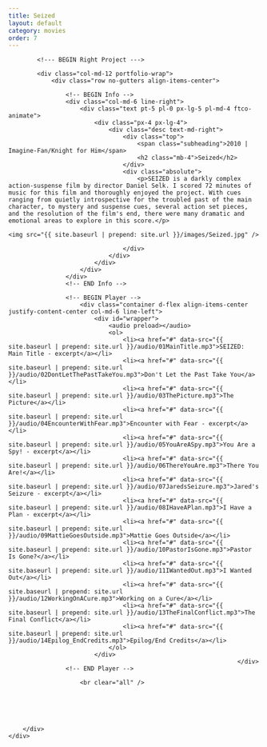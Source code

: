 ```yaml
---
title: Seized
layout: default
category: movies
order: 7
---
```


<section class="ftco-section ftco-no-pt ftco-no-pb">
    <div class="container px-md-0">
        <div class="row d-flex no-gutters">
            

            <!--- BEGIN Right Project --->

            <div class="col-md-12 portfolio-wrap">
                <div class="row no-gutters align-items-center">
                                                        
                    <!-- BEGIN Info -->
                    <div class="col-md-6 line-right">
                        <div class="text pt-5 pl-0 px-lg-5 pl-md-4 ftco-animate">
                            <div class="px-4 px-lg-4">
                                <div class="desc text-md-right">
                                    <div class="top">
                                        <span class="subheading">2010 | Imagine-Fan/Knight for Him</span>
                                        <h2 class="mb-4">Seized</h2>
                                    </div>
                                    <div class="absolute">
                                        <p>SEIZED is a darkly complex action-suspense film by director Daniel Selk. I scored 72 minutes of music for this film and thoroughly enjoyed the project. With cues ranging from quietly introspective for the troubled past of the main character, to mystery and suspense cues, several action set pieces, and the resolution of the film's end, there were many dramatic and emotional areas to explore in this score.</p>
                                                                                                                <img src="{{ site.baseurl | prepend: site.url }}/images/Seized.jpg" />

                                    </div>
                                </div>
                            </div>
                        </div>
                    </div>
                    <!-- END Info -->
                    
                    <!-- BEGIN Player -->
                        <div class="container d-flex align-items-center justify-content-center col-md-6 line-left">
                            <div id="wrapper">
                                <audio preload></audio>
                                <ol>
                                    <li><a href="#" data-src="{{ site.baseurl | prepend: site.url }}/audio/01MainTitle.mp3">SEIZED: Main Title - excerpt</a></li>
                                    <li><a href="#" data-src="{{ site.baseurl | prepend: site.url }}/audio/02DontLetThePastTakeYou.mp3">Don't Let the Past Take You</a></li>
                                    <li><a href="#" data-src="{{ site.baseurl | prepend: site.url }}/audio/03ThePicture.mp3">The Picture</a></li>
                                    <li><a href="#" data-src="{{ site.baseurl | prepend: site.url }}/audio/04EncounterWithFear.mp3">Encounter with Fear - excerpt</a></li>
                                    <li><a href="#" data-src="{{ site.baseurl | prepend: site.url }}/audio/05YouAreASpy.mp3">You Are a Spy! - excerpt</a></li>
                                    <li><a href="#" data-src="{{ site.baseurl | prepend: site.url }}/audio/06ThereYouAre.mp3">There You Are!</a></li>
                                    <li><a href="#" data-src="{{ site.baseurl | prepend: site.url }}/audio/07JaredsSeizure.mp3">Jared's Seizure - excerpt</a></li>
                                    <li><a href="#" data-src="{{ site.baseurl | prepend: site.url }}/audio/08IHaveAPlan.mp3">I Have a Plan - excerpt</a></li>
                                    <li><a href="#" data-src="{{ site.baseurl | prepend: site.url }}/audio/09MattieGoesOutside.mp3">Mattie Goes Outside</a></li>
                                    <li><a href="#" data-src="{{ site.baseurl | prepend: site.url }}/audio/10PastorIsGone.mp3">Pastor Is Gone?</a></li>
                                    <li><a href="#" data-src="{{ site.baseurl | prepend: site.url }}/audio/11IWantedOut.mp3">I Wanted Out</a></li>
                                    <li><a href="#" data-src="{{ site.baseurl | prepend: site.url }}/audio/12WorkingOnACure.mp3">Working on a Cure</a></li>
                                    <li><a href="#" data-src="{{ site.baseurl | prepend: site.url }}/audio/13TheFinalConflict.mp3">The Final Conflict</a></li>
                                    <li><a href="#" data-src="{{ site.baseurl | prepend: site.url }}/audio/14Epilog_EndCredits.mp3">Epilog/End Credits</a></li>
                                </ol>
                            </div>
                                                                    </div>
                    <!-- END Player -->

                        <br clear="all" />
<br />
<br clear="all" />
<br />
                </div>
            </div>
            <!-- END Right Project -->
            
        </div>
    </div>
</section>
